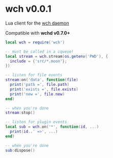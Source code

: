 # wch v0.0.1

Lua client for the [wch daemon](https://github.com/aleclarson/wchd)

Compatible with **wchd v0.7.0+**

```lua
local wch = require('wch')

-- must be called in a cqueue!
local stream = wch.stream(os.getenv('PWD'), {
  include = {'src/*.moon'};
})

-- listen for file events
stream:on('data', function(file)
  print('path =', file.path)
  print('exists =', file.exists)
  print('new =', file.new)
end)

-- when you're done
stream:stop()

-- listen for plugin events
local sub = wch.on('*', function(id, ...)
  print(id..' =>', ...)
end)

-- when you're done
sub:dispose()
```
